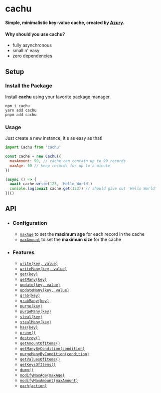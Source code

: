 # cachu

**Simple, minimalistic key-value cache, created by [Azury](https://azury.dev).**

#### Why should you use cachu?

- fully asynchronous
- small n' easy
- zero dependencies

## Setup

### Install the Package

Install **cachu** using your favorite package manager.

```sh-session
npm i cachu
yarn add cachu
pnpm add cachu
```

### Usage

Just create a new instance, it's as easy as that!

```js
import Cachu from 'cachu'

const cache = new Cachu({
  maxAmount: 99, // cache can contain up to 99 records
  maxAge: 60 // keep records for up to a minute
})

(async () => {
  await cache.write(123, 'Hello World')
  console.log(await cache.get(123)) // should give out 'Hello World'
})()
```

## API

- ### Configuration

  - [`maxAge`](https://github.com/azurydev/cachu/blob/current/guide/configuration/maxAge) to set the **maximum age** for each record in the cache
  - [`maxAmount`](https://github.com/azurydev/cachu/blob/current/guide/configuration/maxAmount) to set the **maximum size** for the cache

- ### Features

  - [`write(key, value)`](https://github.com/azurydev/cachu/blob/current/guide/features/write)
  - [`writeMany(key, value)`](https://github.com/azurydev/cachu/blob/current/guide/features/writeMany)
  - [`get(key)`](https://github.com/azurydev/cachu/blob/current/guide/features/get)
  - [`getMany(key)`](https://github.com/azurydev/cachu/blob/current/guide/features/getMany)
  - [`update(key, value)`](https://github.com/azurydev/cachu/blob/current/guide/features/update)
  - [`updateMany(key, value)`](https://github.com/azurydev/cachu/blob/current/guide/features/updateMany)
  - [`grab(key)`](https://github.com/azurydev/cachu/blob/current/guide/features/grab)
  - [`grabMany(key)`](https://github.com/azurydev/cachu/blob/current/guide/features/grabMany)
  - [`purge(key)`](https://github.com/azurydev/cachu/blob/current/guide/features/purge)
  - [`purgeMany(key)`](https://github.com/azurydev/cachu/blob/current/guide/features/purgeMany)
  - [`steal(key)`](https://github.com/azurydev/cachu/blob/current/guide/features/steal)
  - [`stealMany(key)`](https://github.com/azurydev/cachu/blob/current/guide/features/stealMany)
  - [`has(key)`](https://github.com/azurydev/cachu/blob/current/guide/features/has)
  - [`prune()`](https://github.com/azurydev/cachu/blob/current/guide/features/prune)
  - [`destroy()`](https://github.com/azurydev/cachu/blob/current/guide/features/destroy)
  - [`getAmountOfItems()`](https://github.com/azurydev/cachu/blob/current/guide/features/getAmountOfItems)
  - [`getManyByCondition(condition)`](https://github.com/azurydev/cachu/blob/current/guide/features/getManyByCondition)
  - [`purgeManyByCondition(condition)`](https://github.com/azurydev/cachu/blob/current/guide/features/purgeManyByCondition)
  - [`getValuesOfItems()`](https://github.com/azurydev/cachu/blob/current/guide/features/getValuesOfItems)
  - [`getKeysOfItems()`](https://github.com/azurydev/cachu/blob/current/guide/features/getKeysOfItems)
  - [`dump()`](https://github.com/azurydev/cachu/blob/current/guide/features/dump)
  - [`modifyMaxAge(maxAge)`](https://github.com/azurydev/cachu/blob/current/guide/features/modifyMaxAge)
  - [`modifyMaxAmount(maxAmount)`](https://github.com/azurydev/cachu/blob/current/guide/features/modifyMaxAmount)
  - [`each(action)`](https://github.com/azurydev/cachu/blob/current/guide/features/each)
